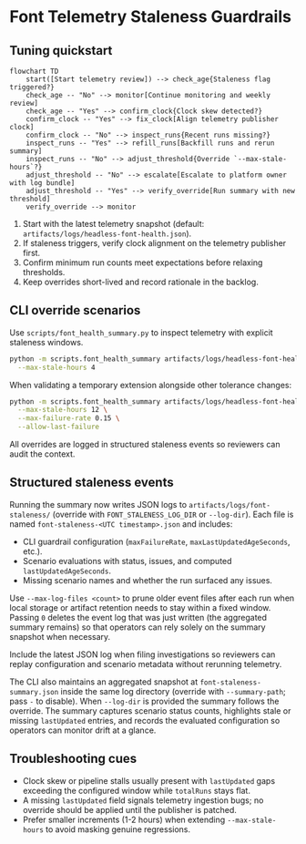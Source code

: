 # Font Telemetry Staleness Guardrails

## Tuning quickstart

```mermaid
flowchart TD
    start([Start telemetry review]) --> check_age{Staleness flag triggered?}
    check_age -- "No" --> monitor[Continue monitoring and weekly review]
    check_age -- "Yes" --> confirm_clock{Clock skew detected?}
    confirm_clock -- "Yes" --> fix_clock[Align telemetry publisher clock]
    confirm_clock -- "No" --> inspect_runs{Recent runs missing?}
    inspect_runs -- "Yes" --> refill_runs[Backfill runs and rerun summary]
    inspect_runs -- "No" --> adjust_threshold{Override `--max-stale-hours`?}
    adjust_threshold -- "No" --> escalate[Escalate to platform owner with log bundle]
    adjust_threshold -- "Yes" --> verify_override[Run summary with new threshold]
    verify_override --> monitor
```

1. Start with the latest telemetry snapshot (default: `artifacts/logs/headless-font-health.json`).
2. If staleness triggers, verify clock alignment on the telemetry publisher first.
3. Confirm minimum run counts meet expectations before relaxing thresholds.
4. Keep overrides short-lived and record rationale in the backlog.

## CLI override scenarios

Use `scripts/font_health_summary.py` to inspect telemetry with explicit staleness windows.

```bash
python -m scripts.font_health_summary artifacts/logs/headless-font-health.json \
  --max-stale-hours 4
```

When validating a temporary extension alongside other tolerance changes:

```bash
python -m scripts.font_health_summary artifacts/logs/headless-font-health.json \
  --max-stale-hours 12 \
  --max-failure-rate 0.15 \
  --allow-last-failure
```

All overrides are logged in structured staleness events so reviewers can audit the context.

## Structured staleness events

Running the summary now writes JSON logs to `artifacts/logs/font-staleness/` (override with
`FONT_STALENESS_LOG_DIR` or `--log-dir`). Each file is named `font-staleness-<UTC timestamp>.json`
and includes:

- CLI guardrail configuration (`maxFailureRate`, `maxLastUpdatedAgeSeconds`, etc.).
- Scenario evaluations with status, issues, and computed `lastUpdatedAgeSeconds`.
- Missing scenario names and whether the run surfaced any issues.

Use `--max-log-files <count>` to prune older event files after each run when local storage or
artifact retention needs to stay within a fixed window. Passing `0` deletes the event log that was
just written (the aggregated summary remains) so that operators can rely solely on the summary
snapshot when necessary.

Include the latest JSON log when filing investigations so reviewers can replay configuration and
scenario metadata without rerunning telemetry.

The CLI also maintains an aggregated snapshot at `font-staleness-summary.json` inside the same log
directory (override with `--summary-path`; pass `-` to disable). When `--log-dir` is provided the
summary follows the override. The summary captures scenario status counts, highlights stale or
missing `lastUpdated` entries, and records the evaluated configuration so operators can monitor
drift at a glance.

## Troubleshooting cues

- Clock skew or pipeline stalls usually present with `lastUpdated` gaps exceeding the configured
  window while `totalRuns` stays flat.
- A missing `lastUpdated` field signals telemetry ingestion bugs; no override should be applied
  until the publisher is patched.
- Prefer smaller increments (1-2 hours) when extending `--max-stale-hours` to avoid masking
  genuine regressions.
